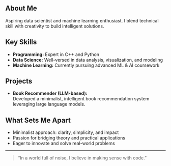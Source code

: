 

## About Me
Aspiring data scientist and machine learning enthusiast. I blend technical skill with creativity to build intelligent solutions.

## Key Skills
- **Programming:** Expert in C++ and Python
- **Data Science:** Well-versed in data analysis, visualization, and modeling
- **Machine Learning:** Currently pursuing advanced ML & AI coursework

## Projects
- **Book Recommender (LLM-based):**  
  Developed a minimalist, intelligent book recommendation system leveraging large language models.

## What Sets Me Apart
- Minimalist approach: clarity, simplicity, and impact
- Passion for bridging theory and practical applications
- Eager to innovate and solve real-world problems

---

> “In a world full of noise, I believe in making sense with code.”
